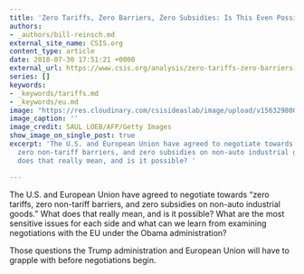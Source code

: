 ```yaml
---
title: 'Zero Tariffs, Zero Barriers, Zero Subsidies: Is This Even Possible?'
authors:
- _authors/bill-reinsch.md
external_site_name: CSIS.org
content_type: article
date: 2018-07-30 17:51:21 +0000
external_url: https://www.csis.org/analysis/zero-tariffs-zero-barriers-zero-subsidies-even-possible
series: []
keywords:
- _keywords/tariffs.md
- _keywords/eu.md
image: "https://res.cloudinary.com/csisideaslab/image/upload/v1563298002/trade-guys/180730_Trump_AU.jpg"
image_caption: ''
image_credit: SAUL LOEB/AFP/Getty Images
show_image_on_single_post: true
excerpt: 'The U.S. and European Union have agreed to negotiate towards “zero tariffs,
  zero non-tariff barriers, and zero subsidies on non-auto industrial goods.” What
  does that really mean, and is it possible? '

---
```

The U.S. and European Union have agreed to negotiate towards “zero tariffs, zero non-tariff barriers, and zero subsidies on non-auto industrial goods.” What does that really mean, and is it possible? What are the most sensitive issues for each side and what can we learn from examining negotiations with the EU under the Obama administration?

Those questions the Trump administration and European Union will have to grapple with before negotiations begin.